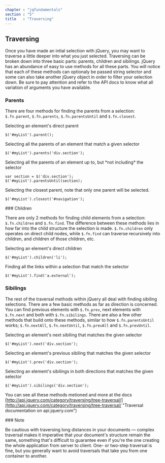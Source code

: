 ```yaml
---
chapter : "jqfundamentals"
section : "5"
title   : "Traversing"
---
```

## Traversing

Once you have made an intial selection with jQuery, you may want to traverse a little deeper into what you just selected. Traversing can be broken down into three basic parts: parents, children and sibilings. jQuery has an abundance of easy to use methods for all these parts. You will notice that each of these methods can optionaly be passed string selector and some can also take another jQuery object in order to filter your selection down. Be sure to pay attention and refer to the API docs to know what all variation of arguments you have available.


### Parents

There are four methods for finding the parents from a selection: `$.fn.parent`, `$.fn.parents`, `$.fn.parentsUntil` and `$.fn.closest`. 

<div class="example" markdown="1">
Selecting an element's direct parent

    $('#myList').parent();
</div>
<div class="example" markdown="1">
Selecting all the parents of an element that match a given selector

    $('#myList').parents('div.section');
</div>
<div class="example" markdown="1">
Selecting all the parents of an element up to, but *not including* the selector

    var section = $('div.section');
    $('#myList').parentsUntil(section);
</div>
<div class="example" markdown="1">
Selecting the closest parent, note that only one parent will be selected.

    $('#myList').closest('#navigation');
</div>
### Children

There are only 2 methods for finding child elements from a selection: `$.fn.children` and `$.fn.find`. The difference between these methods lies in how far into the child structure the selection is made. `$.fn.children` only operates on direct child nodes, while `$.fn.find` can traverse recursively into children, and children of those children, etc.

<div class="example" markdown="1">
Selecting an element's direct children

    $('#myList').children('li');
</div>
<div class="example" markdown="1">
Finding all the links within a selection that match the selector

    $('#myList').find('a.external');
</div>

### Sibilings

The rest of the traversal methods within jQuery all deal with finding sibiling selections. There are a few basic methods as far as direction is concerned. You can find previous elements with `$.fn.prev`, next elements with `$.fn.next` and both with `$.fn.sibilings`. There are also a few other methods that build onto these methods, similar to how `$.fn.parentsUntil` works; `$.fn.nextAll`, `$.fn.nextUntil`, `$.fn.prevAll` and `$.fn.prevUntil`.

<div class="example" markdown="1">
Selecting an element's next sibiling that matches the given selector

    $('#myList').next('div.section');
</div>
<div class="example" markdown="1">
Selecting an element's previous sibiling that matches the given selector

    $('#myList').prev('div.section');
</div>
<div class="example" markdown="1">
Selecting an element's sibilings in both directions that matches the given selector

    $('#myList').sibilings('div.section');
</div>

You can see all these methods metioned and more at the docs [http://api.jquery.com/category/traversing/tree-traversal/](http://api.jquery.com/category/traversing/tree-traversal/ "Traversal documentation on api.jquery.com")

<div class="note" markdown="1">
### Note

Be cautious with traversing long distances in your documents — complex traversal makes it imperative that your document's structure remain the same, something that's difficult to guarantee even if you're the one creating the whole application from server to client. One- or two-step traversal is fine, but you generally want to avoid traversals that take you from one container to another.
</div>